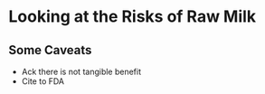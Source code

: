 # Looking at the Risks of Raw Milk
## Some Caveats
- Ack there is not tangible benefit
- Cite to FDA
